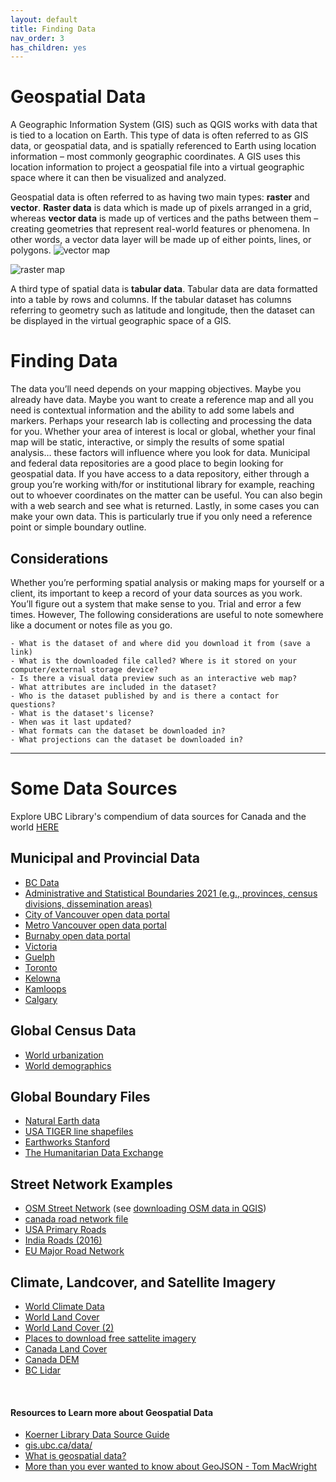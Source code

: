 ```yaml
---
layout: default
title: Finding Data
nav_order: 3
has_children: yes
---
```

# Geospatial Data

A Geographic Information System (GIS) such as QGIS works with data that is tied to a location on Earth. This type of data is often referred to as GIS data, or geospatial data, and is spatially referenced to Earth using location information – most commonly geographic coordinates. A GIS uses this location information to project a geospatial file into a virtual geographic space where it can then be visualized and analyzed.

Geospatial data is often referred to as having two main types: **raster** and **vector**. **Raster data** is data which is made up of pixels arranged in a grid, whereas **vector data** is made up of vertices and the paths between them – creating geometries that represent real-world features or phenomena. In other words, a vector data layer will be made up of either points, lines, or polygons. 
![vector map](./images/vector-map.png)

![raster map](./images/raster-map.png)
   
A third type of spatial data is **tabular data**. Tabular data are data formatted into a table by rows and columns. If the tabular dataset has columns referring to geometry such as latitude and longitude, then the dataset can be displayed in the virtual geographic space of a GIS. 

# Finding Data
The data you’ll need depends on your mapping objectives. Maybe you already have data. Maybe you want to create a reference map and all you need is contextual information and the ability to add some labels and markers. Perhaps your research lab is collecting and processing the data for you. Whether your area of interest is local or global, whether your final map will be static, interactive, or simply the results of some spatial analysis… these factors will influence where you look for data. Municipal and federal data repositories are a good place to begin looking for geospatial data. If you have access to a data repository, either through a group you’re working with/for or institutional library for example, reaching out to whoever coordinates on the matter can be useful. You can also begin with a web search and see what is returned. Lastly, in some cases you can make your own data. This is particularly true if you only need a reference point or simple boundary outline. 


## Considerations
Whether you’re performing spatial analysis or making maps for yourself or a client, its important to keep a record of your data sources as you work. You’ll figure out a system that make sense to you. Trial and error a few times. However, The following considerations are useful to note somewhere like a document or notes file as you go.

```
- What is the dataset of and where did you download it from (save a link)
- What is the downloaded file called? Where is it stored on your computer/external storage device?
- Is there a visual data preview such as an interactive web map?
- What attributes are included in the dataset? 
- Who is the dataset published by and is there a contact for questions? 
- What is the dataset's license?
- When was it last updated?
- What formats can the dataset be downloaded in? 
- What projections can the dataset be downloaded in?
```
---

# Some Data Sources

Explore UBC Library's compendium of data sources for Canada and the world [HERE](https://guides.library.ubc.ca/gis/datasources)

    




## Municipal and Provincial Data 
- [BC Data](https://catalogue.data.gov.bc.ca/)
- [Administrative and Statistical Boundaries 2021 (e.g., provinces, census divisions, dissemination areas)](https://www12.statcan.gc.ca/census-recensement/2021/geo/sip-pis/boundary-limites/index2021-eng.cfm?year=21)
- [City of Vancouver open data portal](https://opendata.vancouver.ca/pages/home/)
- [Metro Vancouver open data portal](https://open-data-portal-metrovancouver.hub.arcgis.com/)
- [Burnaby open data portal](https://data.burnaby.ca/)
- [Victoria](https://opendata.victoria.ca/) 
- [Guelph](http://data.open.guelph.ca/)
- [Toronto](https://open.toronto.ca/)
- [Kelowna](https://opendata.kelowna.ca/)
- [Kamloops](https://mydata-kamloops.opendata.arcgis.com/)
- [Calgary](https://data.calgary.ca/) 

## Global Census Data 
- [World urbanization](https://population.un.org/wup/DataQuery/)
- [World demographics](https://population.un.org/dataportal/home?df=d7cac223-d504-404f-807a-03d475ad6c63)

## Global Boundary Files
- [Natural Earth data](https://www.naturalearthdata.com/downloads/) 
- [USA TIGER line shapefiles](https://www.census.gov/geographies/mapping-files/time-series/geo/tiger-line-file.html)
- [Earthworks Stanford](https://earthworks.stanford.edu/)
- [The Humanitarian Data Exchange](https://data.humdata.org/dataset)


## Street Network Examples
- [OSM Street Network](https://www.openstreetmap.org/#map=11/49.2465/-123.0908&layers=H) (see [downloading OSM data in QGIS](./osm-downloader.md))
- [canada road network file](https://www12.statcan.gc.ca/census-recensement/2021/geo/sip-pis/rnf-frr/index2021-eng.cfm?year=21)
- [USA Primary Roads](https://catalog.data.gov/dataset/tiger-line-shapefile-2019-nation-u-s-primary-roads-national-shapefile)
- [India Roads (2016)](https://geodata.mit.edu/catalog/stanford-qf525mn4696)
- [EU Major Road Network](https://data.europa.eu/data/datasets/major-road-network?locale=en)

## Climate, Landcover, and Satellite Imagery
- [World Climate Data](https://www.worldclim.org/)
- [World Land Cover](https://data.apps.fao.org/catalog/iso/8cf69f76-1be0-4339-a0b0-18a93c7f4760)
- [World Land Cover (2)](https://viewer.esa-worldcover.org/worldcover/)
- [Places to download free sattelite imagery](https://gisgeography.com/free-satellite-imagery-data-list/)
- [Canada Land Cover](https://natural-resources.canada.ca/maps-tools-publications/satellite-imagery-air-photos/application-development/land-cover/21755)
- [Canada DEM](https://open.canada.ca/data/en/dataset/957782bf-847c-4644-a757-e383c0057995)
- [BC Lidar](https://lidar.gov.bc.ca/pages/download-discovery)

<br>

#### Resources to Learn more about Geospatial Data
- [Koerner Library Data Source Guide](https://guides.library.ubc.ca/gis/datasources)
- [gis.ubc.ca/data/](https://gis.ubc.ca/data/)
- [What is geospatial data?](https://ubc-library-rc.github.io/gis-intro-qgis/content/geospatial-data.html)
- [More than you ever wanted to know about GeoJSON - Tom MacWright](https://macwright.org/2015/03/23/geojson-second-bite.html)  